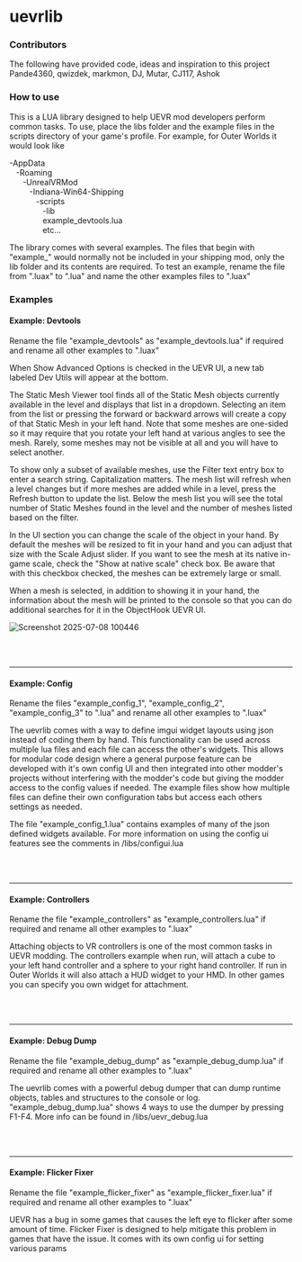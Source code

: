 # uevrlib

### Contributors
The following have provided code, ideas and inspiration to this project Pande4360, qwizdek, markmon, DJ, Mutar, CJ117, Ashok

### How to use
This is a LUA library designed to help UEVR mod developers perform common tasks. To use, place the libs folder and the example files in the scripts directory of your game's profile. For example, for Outer Worlds it would look like<br/>

-AppData<br/>
&nbsp;&nbsp;&nbsp;-Roaming<br/>
&nbsp;&nbsp;&nbsp;&nbsp;&nbsp;&nbsp;-UnrealVRMod<br/>
&nbsp;&nbsp;&nbsp;&nbsp;&nbsp;&nbsp;&nbsp;&nbsp;&nbsp;-Indiana-Win64-Shipping<br/>
&nbsp;&nbsp;&nbsp;&nbsp;&nbsp;&nbsp;&nbsp;&nbsp;&nbsp;&nbsp;&nbsp;&nbsp;-scripts<br/>
&nbsp;&nbsp;&nbsp;&nbsp;&nbsp;&nbsp;&nbsp;&nbsp;&nbsp;&nbsp;&nbsp;&nbsp;&nbsp;&nbsp;&nbsp;-lib<br/>
&nbsp;&nbsp;&nbsp;&nbsp;&nbsp;&nbsp;&nbsp;&nbsp;&nbsp;&nbsp;&nbsp;&nbsp;&nbsp;&nbsp;&nbsp;example_devtools.lua<br/>
&nbsp;&nbsp;&nbsp;&nbsp;&nbsp;&nbsp;&nbsp;&nbsp;&nbsp;&nbsp;&nbsp;&nbsp;&nbsp;&nbsp;&nbsp;etc...<br/>

The library comes with several examples. The files that begin with "example_" would normally not be included in your shipping mod, only the lib folder and its contents are required. To test an example, rename the file from ".luax" to ".lua" and name the other examples files to ".luax"

### Examples
#### Example: Devtools
Rename the file "example_devtools" as "example_devtools.lua" if required and rename all other examples to ".luax"<br/>

When Show Advanced Options is checked in the UEVR UI, a new tab labeled Dev Utils will appear at the bottom.<br/>

The Static Mesh Viewer tool finds all of the Static Mesh objects currently available in the level and displays that list in a dropdown. Selecting an item from the list or pressing the forward or backward arrows will create a copy of that Static Mesh in your left hand. Note that some meshes are one-sided so it may require that you rotate your left hand at various angles to see the mesh. Rarely, some meshes may not be visible at all and you will have to select another.<br/>

To show only a subset of available meshes, use the Filter text entry box to enter a search string. Capitalization matters. The mesh list will refresh when a level changes but if more meshes are added while in a level, press the Refresh button to update the list. Below the mesh list you will see the total number of Static Meshes found in the level and the number of meshes listed based on the filter.<br/>

In the UI section you can change the scale of the object in your hand. By default the meshes will be resized to fit in your hand and you can adjust that size with the Scale Adjust slider. If you want to see the mesh at its native in-game scale, check the "Show at native scale" check box. Be aware that with this checkbox checked, the meshes can be extremely large or small.<br/>

When a mesh is selected, in addition to showing it in your hand, the information about the mesh will be printed to the console so that you can do additional searches for it in the ObjectHook UEVR UI.<br/>

![Screenshot 2025-07-08 100446](https://github.com/user-attachments/assets/257227f6-a548-417e-b081-4accf3b47989)

<br/><br/><hr>

#### Example: Config
Rename the files "example_config_1", "example_config_2", "example_config_3" to ".lua" and rename all other examples to ".luax"<br/>

The uevrlib comes with a way to define imgui widget layouts using json instead of coding them by hand. This functionality can be used across multiple lua files and each file can access the other's widgets. This allows for modular code design where a general purpose feature can be developed with it's own config UI and then integrated into other modder's projects without interfering with the modder's code but giving the modder access to the config values if needed. The example files show how multiple files can define their own configuration tabs but access each others settings as needed.<br/>

The file "example_config_1.lua" contains examples of many of the json defined widgets available. For more information on using the config ui features see the comments in /libs/configui.lua<br/>

<br/><br/><hr>

#### Example: Controllers
Rename the file "example_controllers" as "example_controllers.lua" if required and rename all other examples to ".luax"<br/>

Attaching objects to VR controllers is one of the most common tasks in UEVR modding. The controllers example when run, will attach a cube to your left hand controller and a sphere to your right hand controller. If run in Outer Worlds it will also attach a HUD widget to your HMD. In other games you can specify you own widget for attachment.

<br/><br/><hr>

#### Example: Debug Dump
Rename the file "example_debug_dump" as "example_debug_dump.lua" if required and rename all other examples to ".luax"<br/>

The uevrlib comes with a powerful debug dumper that can dump runtime objects, tables and structures to the console or log. "example_debug_dump.lua" shows 4 ways to use the dumper by pressing F1-F4. More info can be found in /libs/uevr_debug.lua

<br/><br/><hr>

#### Example: Flicker Fixer
Rename the file "example_flicker_fixer" as "example_flicker_fixer.lua" if required and rename all other examples to ".luax"<br/>

UEVR has a bug in some games that causes the left eye to flicker after some amount of time. Flicker Fixer is designed to help mitigate this problem in games that have the issue. It comes with its own config ui for setting various params
